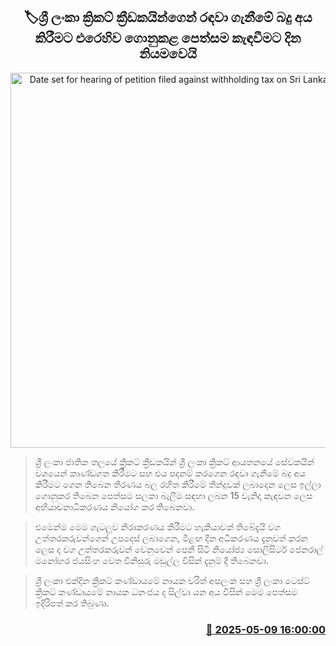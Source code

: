 <p align='center'><b><h2 align='center' title='Date set for hearing of petition filed against withholding tax on Sri Lankan cricketers'>🏷ශ්‍රී ලංකා ක්‍රිකට් ක්‍රීඩකයින්ගෙන් රඳවා ගැනීමේ බදු අය කිරීමට එරෙහිව ගොනුකළ පෙත්සම කැඳවීමට දින නියමවෙයි</h2></b></p>
<p align='center'><img src='https://helakuru.sgp1.cdn.digitaloceanspaces.com/esana/images/lib/court-2.jpg' width='600' alt='Date set for hearing of petition filed against withholding tax on Sri Lankan cricketers'></p>

> ශ්‍රී ලංකා ජාතික තලයේ ක්‍රිකට් ක්‍රීඩකයින් ශ්‍රී ලංකා ක්‍රිකට් ආයතනයේ සේවකයින් වශයෙන් කාණ්ඩගත කිරීමට සහ එය පදනම් කරගෙන රඳවා ගැනීමේ බදු අය කිරීමට ගෙන තිබෙන තීරණය බල රහිත කිරීමේ තීන්දුවක් ලබාදෙන ලෙස ඉල්ලා ගොනුකර තිබෙන පෙත්සම සලකා බැලීම සඳහා ලබන 15 වැනිදා කැඳවන ලෙස අභියාචනාධිකරණය නියෝග කර තිබෙනවා.

> එමෙන්ම මෙම ගැටලුව නිරාකරණය කිරීමට හැකියාවක් තිබේදැයි වග උත්තරකරුවන්ගෙන් උපදෙස් ලබාගෙන, මීළඟ දින අධිකරණය දැනුවත් කරන ලෙස ද වග උත්තරකරුවන් වෙනුවෙන් පෙනී සිටි නියෝජ්‍ය සොලිසිටර් ජෙනරාල් මනෝහර ජයසිංහ වෙත විනිසුරු මඩුල්ල විසින් දැනුම් දී තිබෙනවා.

> ශ්‍රී ලංකා එක්දින ක්‍රිකට් කණ්ඩායමේ නායක චරිත් අසලංක සහ ශ්‍රී ලංකා ටෙස්ට් ක්‍රිකට් කණ්ඩායමේ නායක ධනංජය ද සිල්වා යන අය විසින් මෙම පෙත්සම ඉදිරිපත් කර තිබුණා.



<h3 align='right'><a href='https://www.helakuru.lk/esana/p/109979/'>📅 2025-05-09 16:00:00</a></h3>
